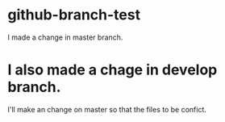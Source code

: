 # github-branch-test
I made a change in master branch.

# I also made a chage in develop branch.
I'll make an change on master so that the files to be confict.